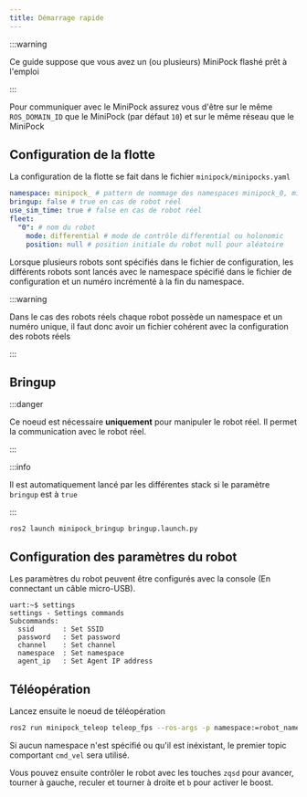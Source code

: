 ```yaml
---
title: Démarrage rapide
---
```


:::warning

Ce guide suppose que vous avez un (ou plusieurs) MiniPock flashé prêt à l'emploi

:::

Pour communiquer avec le MiniPock assurez vous d'être sur le même `ROS_DOMAIN_ID` que le MiniPock (par défaut `10`) et sur le même réseau que le MiniPock

## Configuration de la flotte

La configuration de la flotte se fait dans le fichier `minipock/minipocks.yaml`

```yaml
namespace: minipock_ # pattern de nommage des namespaces minipock_0, minipock_1, ...
bringup: false # true en cas de robot réel
use_sim_time: true # false en cas de robot réel
fleet:
  "0": # nom du robot
    mode: differential # mode de contrôle differential ou holonomic
    position: null # position initiale du robot null pour aléatoire
```

Lorsque plusieurs robots sont spécifiés dans le fichier de configuration, les différents robots sont lancés avec le namespace spécifié dans le fichier de configuration et un numéro incrémenté à la fin du namespace.

:::warning

Dans le cas des robots réels chaque robot possède un namespace et un numéro unique, il faut donc avoir un fichier cohérent avec la configuration des robots réels

:::

## Bringup

:::danger

Ce noeud est nécessaire **uniquement** pour manipuler le robot réel. Il permet la communication avec le robot réel.

:::

:::info

Il est automatiquement lancé par les différentes stack si le paramètre `bringup` est à `true`

:::

```shell
ros2 launch minipock_bringup bringup.launch.py
```

## Configuration des paramètres du robot

Les paramètres du robot peuvent être configurés avec la console (En connectant un câble micro-USB).

```
uart:~$ settings 
settings - Settings commands
Subcommands:
  ssid       : Set SSID
  password   : Set password
  channel    : Set channel
  namespace  : Set namespace
  agent_ip   : Set Agent IP address
```

## Téléopération

Lancez ensuite le noeud de téléopération

```bash
ros2 run minipock_teleop teleop_fps --ros-args -p namespace:=robot_namespace/
```

Si aucun namespace n'est spécifié ou qu'il est inéxistant, le premier topic comportant `cmd_vel` sera utilisé.

Vous pouvez ensuite contrôler le robot avec les touches `zqsd` pour avancer, tourner à gauche, reculer et tourner à droite et `b` pour activer le boost.
